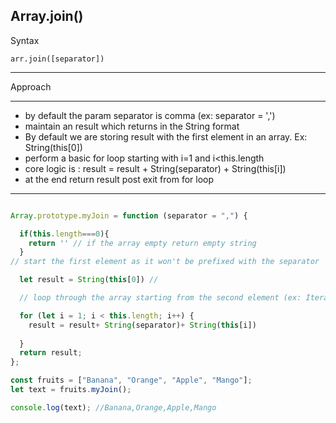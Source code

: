 ## Array.join()


Syntax

`arr.join([separator])`
_________________________________


Approach 
________________

- by default the param separator is comma (ex: separator = ',')
- maintain an result which returns in the String format
- By default we are storing result with the first element in an array. Ex: String(this[0])
- perform a basic for loop starting with i=1 and i<this.length
- core logic is : result = result + String(separator) + String(this[i])
- at the end return result post exit from for loop
_____________________________
```js

Array.prototype.myJoin = function (separator = ",") {

  if(this.length===0){
    return '' // if the array empty return empty string
  }
// start the first element as it won't be prefixed with the separator

  let result = String(this[0]) // 

  // loop through the array starting from the second element (ex: Iteration starts from i=1)

  for (let i = 1; i < this.length; i++) {
    result = result+ String(separator)+ String(this[i])
    
  }
  return result;
};

const fruits = ["Banana", "Orange", "Apple", "Mango"];
let text = fruits.myJoin();

console.log(text); //Banana,Orange,Apple,Mango

```
